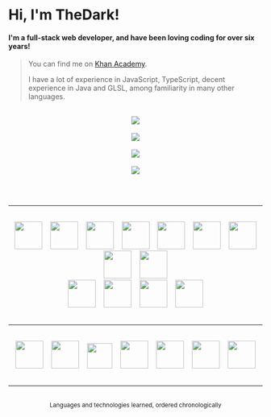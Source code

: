 # Hi, I'm TheDark!
#### I'm a full-stack web developer, and have been loving coding for over six years!

> You can find me on <a href="https://www.khanacademy.org/profile/OnlyTheDark/projects">Khan Academy</a>.
>
> I have a lot of experience in JavaScript, TypeScript, decent experience in Java and GLSL, among familiarity in many other languages.

<br>

<div align="center">
    <div>
        <a href="https://github.com/anuraghazra/github-readme-stats#github-stats-card">
            <img src="https://github-readme-stats.vercel.app/api?username=99thedark&theme=tokyonight&show_icons=true">
        </a>
        <br><br>
        <a href="https://git.io/streak-stats">
            <img src="https://streak-stats.demolab.com?user=99thedark&theme=tokyonight">
        </a>
        <br><br>
        <a href="https://github.com/anuraghazra/github-readme-stats#top-languages-card">
            <img src="https://github-readme-stats.vercel.app/api/top-langs/?username=99thedark&theme=tokyonight&layout=compact&langs_count=10&exclude_repo=Hello-World&hide=markdown,llvm">
        </a>
        <br><br>
        <a href="https://github.com/Ashutosh00710/github-readme-activity-graph">
            <img src="https://github-readme-activity-graph.vercel.app/graph?username=99thedark&theme=tokyo-night">
        </a>
    </div>
</div>

<br><br>

<hr>

<br>

<div align="center">
    <img src="https://cdn.jsdelivr.net/gh/devicons/devicon/icons/javascript/javascript-original.svg" height="55px" hspace="6px">
    <img src="https://cdn.jsdelivr.net/gh/devicons/devicon/icons/html5/html5-original.svg" height="55px" hspace="6px">
    <img src="https://cdn.cdnlogo.com/logos/c/18/css.svg" height="55px" hspace="6px">
    <img src="https://cdn.jsdelivr.net/gh/devicons/devicon/icons/python/python-original.svg" height="55px" hspace="6px">
    <img src="https://cdn.jsdelivr.net/gh/devicons/devicon/icons/java/java-original.svg" height="55px" hspace="6px">
    <img src="https://static-00.iconduck.com/assets.00/sql-database-generic-icon-380x512-ez505zus.png" height="55px" hspace="6px">
    <img src="https://upload.wikimedia.org/wikipedia/commons/thumb/2/25/WebGL_Logo.svg/1024px-WebGL_Logo.svg.png?20210505165026" height="55px" hspace="6px">
    <img src="https://cdn.jsdelivr.net/gh/devicons/devicon/icons/csharp/csharp-original.svg" height="55px" hspace="6px">
    <img src="https://cdn.jsdelivr.net/gh/devicons/devicon/icons/typescript/typescript-original.svg" height="55px" hspace="6px">
    <br>
    <img src="https://cdn.jsdelivr.net/gh/devicons/devicon/icons/sass/sass-original.svg" height="55px" hspace="6px">
    <img src="https://cdn.jsdelivr.net/gh/devicons/devicon/icons/julia/julia-original.svg" height="55px" hspace="6px">
    <img src="https://cdn.jsdelivr.net/gh/devicons/devicon/icons/dart/dart-original.svg" height="55px" hspace="6px">
    <img src="https://upload.wikimedia.org/wikipedia/commons/thumb/1/1f/WebAssembly_Logo.svg/2048px-WebAssembly_Logo.svg.png" height="55px" hspace="6px">
</div>

<br>

<hr>

<br>

<div align="center">
    <img src="https://cdn.jsdelivr.net/gh/devicons/devicon/icons/processing/processing-original.svg" height="55px" hspace="6px">
    <img src="https://upload.wikimedia.org/wikipedia/commons/thumb/c/c6/P5.js_icon.svg/2048px-P5.js_icon.svg.png" height="55px" hspace="6px">
    <img src="https://cdn-icons-png.flaticon.com/512/5968/5968322.png" height="50px" hspace="6px">
    <img src="https://cdn.jsdelivr.net/gh/devicons/devicon/icons/jquery/jquery-original.svg" height="55px" hspace="6px">
    <img src="https://cdn.jsdelivr.net/gh/devicons/devicon/icons/azure/azure-original.svg" height="55px" hspace="6px">
    <img src="https://cdn.worldvectorlogo.com/logos/tauri-1.svg" height="55px" hspace="6px">
    <img src="https://vitejs.dev/logo-with-shadow.png" height="55px" hspace="6px">
    <!-- <img src="https://cdn.jsdelivr.net/gh/devicons/devicon/icons/flutter/flutter-original.svg" height="50px" hspace="6px"> -->
    <!-- <img src="https://llvm.org/img/DragonMedium.png" height="50px" hspace="6px"> -->
</div>

<br>

<hr>

<br>

<div align="middle"><sup>Languages and technologies learned, ordered chronologically</sup></div>

<br>
